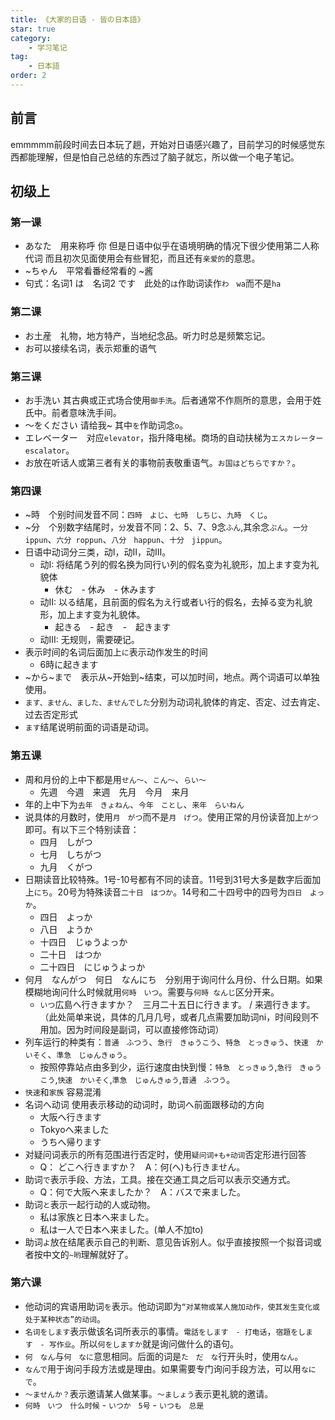 ```yaml
---
title: 《大家的日语 - 皆の日本語》
star: true
category:
    - 学习笔记
tag:
    - 日本語
order: 2
---
```


## 前言

emmmmm前段时间去日本玩了趟，开始对日语感兴趣了，目前学习的时候感觉东西都能理解，但是怕自己总结的东西过了脑子就忘，所以做一个电子笔记。

## 初级上

### 第一课

- あなた　用来称呼 你 但是日语中似乎在语境明确的情况下很少使用第二人称代词 而且初次见面使用会有些冒犯，而且还有`亲爱的`的意思。
- ~ちゃん　平常看番经常看的 ~酱
- 句式：名词1 は　名词2 です　此处的`は`作助词读作`わ　wa`而不是`ha`

### 第二课

- お土産　礼物，地方特产，当地纪念品。听力时总是频繁忘记。
- お可以接续名词，表示郑重的语气

### 第三课

- お手洗い 其古典或正式场合使用`御手洗`。后者通常不作厕所的意思，会用于姓氏中。前者意味洗手间。
- 〜をください 请给我~ 其中`を`作助词念`o`。
- エレベーター　对应`elevator`，指升降电梯。商场的自动扶梯为`エスカレーター　escalator`。
- お放在听话人或第三者有关的事物前表敬重语气。`お国はどちらですか？`。

### 第四课

- ~時　个别时间发音不同：`四時　よじ`、`七時　しちじ`、`九時　くじ`。
- ~分　个别数字结尾时，`分`发音不同：2、5、7、9念`ふん`,其余念`ぷん`。`一分　ippun`、`六分 roppun`、`八分　happun`、`十分　jippun`。　
- 日语中动词分三类，动I，动II，动III。
    - 动I: 将结尾う列的假名换为同行い列的假名变为礼貌形，加上ます变为礼貌体 
        - 休む　- 休み　- 休みます        
    - 动II: 以る结尾，且前面的假名为え行或者い行的假名，去掉る变为礼貌形，加上ます变为礼貌体。
        - 起きる　- 起き　-　起きます
    - 动III: 无规则，需要硬记。
- 表示时间的名词后面加上`に`表示动作发生的时间
    - 6時に起きます
- ~から~まで　表示从~开始到~结束，可以加时间，地点。两个词语可以单独使用。
- `ます、ません、ました、ませんでした`分别为动词礼貌体的肯定、否定、过去肯定、过去否定形式
- `ます`结尾说明前面的词语是动词。

### 第五课

- 周和月份的上中下都是用`せん〜`、`こん〜`、`らい〜`
    - 先週　今週　来週　先月　今月　来月
- 年的上中下为`去年　きょねん`、`今年　ことし`、`来年　らいねん`
- 说具体的月数时，使用`月　がつ`而不是`月　げつ`。使用正常的月份读音加上`がつ`即可。有以下三个特别读音：
    - 四月　しがつ
    - 七月　しちがつ
    - 九月　くがつ
- 日期读音比较特殊。1号-10号都有不同的读音。11号到31号大多是数字后面加上`にち`。20号为特殊读音`二十日　はつか`。14号和二十四号中的四号为`四日　よっか`。
    - 四日　よっか
    - 八日　ようか
    - 十四日　じゅうよっか
    - 二十日　はつか
    - 二十四日　にじゅうよっか
- 何月　なんがつ　何日　なんにち　分别用于询问什么月份、什么日期。如果模糊地询问什么时候就用`何時　いつ`。需要与`何時 なんじ`区分开来。
    - `いつ`広島へ行きますか？　三月二十五日に行きます。 / 来週行きます。（此处简单来说，具体的几月几号，或者几点需要加助词ni，时间段则不用加。因为时间段是副词，可以直接修饰动词）
- 列车运行的种类有：`普通　ふつう`、`急行　きゅうこう`、`特急　とっきゅう`、`快速　かいそく`、`準急　じゅんきゅう`。
    - 按照停靠站点由多到少，运行速度由快到慢：`特急　とっきゅう`,`急行　きゅうこう`,`快速　かいそく`,`準急　じゅんきゅう`,`普通　ふつう`。
- `快速`和`家族` 容易混淆
- 名词へ动词 使用表示移动的动词时，助词へ前面跟移动的方向
    - 大阪へ行きます
    - Tokyoへ来ました
    - うちへ帰ります
- 对疑问词表示的所有范围进行否定时，使用`疑问词+も+动词`否定形进行回答
    - Q： どこへ行きますか？　A：何(へ)も行きません。
- 助词`で`表示手段、方法，工具。接在交通工具之后可以表示交通方式。
    - Q：何で大阪へ来ましたか？　A：バスで来ました。
- 助词`と`表示一起行动的人或动物。
    - 私は家族と日本へ来ました。
    - 私は一人で日本へ来ました。(单人不加to)
- 助词`よ`放在结尾表示自己的判断、意见告诉别人。似乎直接按照一个拟音词或者按中文的`~哟`理解就好了。

### 第六课

- 他动词的宾语用助词`を`表示。他动词即为`“对某物或某人施加动作，使其发生变化或处于某种状态”的动词`。
- `名词をします`表示做该名词所表示的事情。`電話をします　- 打电话`，`宿題をします　- 写作业`。所以`何をしますか`就是询问做什么的语句。
- `何　なん`与`何　なに`意思相同。后面的词是`た　だ　な`行开头时，使用`なん`。
- `なんで`用于询问手段方法或是理由。如果需要专门询问手段方法，可以用`なにで`。
- `〜ませんか？`表示邀请某人做某事。`〜ましょう`表示更礼貌的邀请。
- `何時　いつ　什么时候` - `いつか　5号` - `いつも　总是`